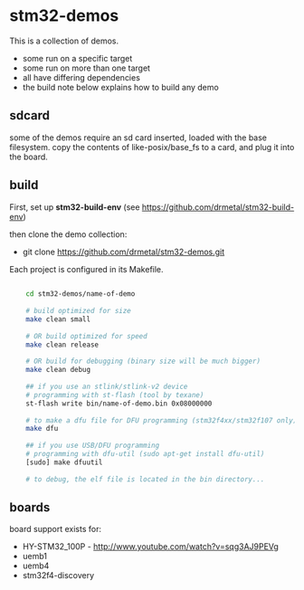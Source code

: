 stm32-demos
===========

This is a collection of demos. 

 - some run on a specific target
 - some run on more than one target 
 - all have differing dependencies
 - the build note below explains how to build any demo
 
sdcard
------

some of the demos require an sd card inserted, loaded with the base filesystem.
copy the contents of like-posix/base_fs to a card, and plug it into the board.

build
-----

First, set up **stm32-build-env** (see https://github.com/drmetal/stm32-build-env)
 
then clone the demo collection:
 
 - git clone https://github.com/drmetal/stm32-demos.git
  
Each project is configured in its Makefile.


``` bash 
	
	cd stm32-demos/name-of-demo
	
	# build optimized for size
	make clean small
	
	# OR build optimized for speed
	make clean release
	
	# OR build for debugging (binary size will be much bigger)
	make clean debug
	
	## if you use an stlink/stlink-v2 device
	# programming with st-flash (tool by texane)
	st-flash write bin/name-of-demo.bin 0x08000000
	
	# to make a dfu file for DFU programming (stm32f4xx/stm32f107 only)
	make dfu
	
	## if you use USB/DFU programming
	# programming with dfu-util (sudo apt-get install dfu-util)
	[sudo] make dfuutil
	
	# to debug, the elf file is located in the bin directory...

```

boards
------

board support exists for:

 - HY-STM32_100P - http://www.youtube.com/watch?v=sqg3AJ9PEVg
 - uemb1
 - uemb4
 - stm32f4-discovery



